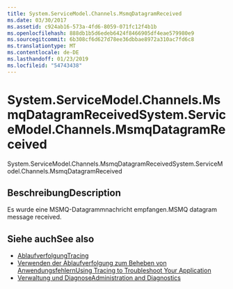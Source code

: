 ```yaml
---
title: System.ServiceModel.Channels.MsmqDatagramReceived
ms.date: 03/30/2017
ms.assetid: c924ab16-573a-4fd6-8059-071fc12f4b1b
ms.openlocfilehash: 888db1b5d6edeb6424f8466905df4eae579980e9
ms.sourcegitcommit: 6b308cf6d627d78ee36dbbae8972a310ac7fd6c8
ms.translationtype: MT
ms.contentlocale: de-DE
ms.lasthandoff: 01/23/2019
ms.locfileid: "54743438"
---
```

# <a name="systemservicemodelchannelsmsmqdatagramreceived"></a><span data-ttu-id="60dfd-102">System.ServiceModel.Channels.MsmqDatagramReceived</span><span class="sxs-lookup"><span data-stu-id="60dfd-102">System.ServiceModel.Channels.MsmqDatagramReceived</span></span>
<span data-ttu-id="60dfd-103">System.ServiceModel.Channels.MsmqDatagramReceived</span><span class="sxs-lookup"><span data-stu-id="60dfd-103">System.ServiceModel.Channels.MsmqDatagramReceived</span></span>  
  
## <a name="description"></a><span data-ttu-id="60dfd-104">Beschreibung</span><span class="sxs-lookup"><span data-stu-id="60dfd-104">Description</span></span>  
 <span data-ttu-id="60dfd-105">Es wurde eine MSMQ-Datagrammnachricht empfangen.</span><span class="sxs-lookup"><span data-stu-id="60dfd-105">MSMQ datagram message received.</span></span>  
  
## <a name="see-also"></a><span data-ttu-id="60dfd-106">Siehe auch</span><span class="sxs-lookup"><span data-stu-id="60dfd-106">See also</span></span>
- [<span data-ttu-id="60dfd-107">Ablaufverfolgung</span><span class="sxs-lookup"><span data-stu-id="60dfd-107">Tracing</span></span>](../../../../../docs/framework/wcf/diagnostics/tracing/index.md)
- [<span data-ttu-id="60dfd-108">Verwenden der Ablaufverfolgung zum Beheben von Anwendungsfehlern</span><span class="sxs-lookup"><span data-stu-id="60dfd-108">Using Tracing to Troubleshoot Your Application</span></span>](../../../../../docs/framework/wcf/diagnostics/tracing/using-tracing-to-troubleshoot-your-application.md)
- [<span data-ttu-id="60dfd-109">Verwaltung und Diagnose</span><span class="sxs-lookup"><span data-stu-id="60dfd-109">Administration and Diagnostics</span></span>](../../../../../docs/framework/wcf/diagnostics/index.md)
